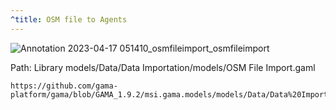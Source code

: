 ```yaml
---
^title: OSM file to Agents
---
```


![Annotation 2023-04-17 051410_osmfileimport_osmfileimport](https://user-images.githubusercontent.com/4437331/232370440-1fb49e4f-b7c1-4cb4-bbce-c800a3d9deac.png)

Path: Library models/Data/Data Importation/models/OSM File Import.gaml


```gaml reference
https://github.com/gama-platform/gama/blob/GAMA_1.9.2/msi.gama.models/models/Data/Data%20Importation/models/OSM%20File%20Import.gaml
```
